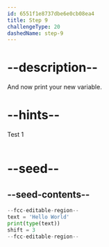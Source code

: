 ```yaml
---
id: 6551f1e8737dbe6e0cb08ea4
title: Step 9
challengeType: 20
dashedName: step-9
---
```


# --description--

And now print your new variable.

# --hints--

Test 1

```js

```

# --seed--

## --seed-contents--

```py
--fcc-editable-region--
text = 'Hello World'
print(type(text))
shift = 3
--fcc-editable-region--
```

